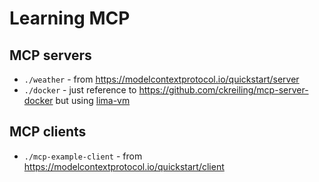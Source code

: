 # Learning MCP

## MCP servers

* `./weather` - from https://modelcontextprotocol.io/quickstart/server
* `./docker` - just reference to https://github.com/ckreiling/mcp-server-docker but using [lima-vm](https://github.com/lima-vm/lima)

## MCP clients

* `./mcp-example-client` - from https://modelcontextprotocol.io/quickstart/client
